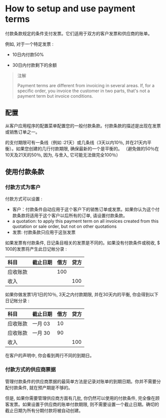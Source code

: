 # How to setup and use payment terms

付款条款规定的条件支付发票。它们适用于双方的客户发票和供应商的账单。

例如, 对于一个特定发票 :

* 10日内付款50%

* 30日内付款剩下的余额

> 注解
>
> Payment terms are different from invoicing in several areas. If, for a specific order, you invoice the customer in two parts, that's not a payment term but invoice conditions.

## 配置

从客户应用程序的配置菜单配置您的一般付款条款。付款条款的描述是出现在发票或销售订单之一。

的支付期限可有一条线（例如 :21天）或几条线（3天以内10％, 并在21天内平衡）。如果您创建的几行付款期限, 确保最新的一个是平衡的。 （避免做的50％在10天及21天的50％, 因为, 与舍入, 它可能无法做完全100％）

## 使用付款条款

### 付款方式为客户

付款方式可以设置 :

* 客户：付款条件自动应用于这个客户下的销售订单或发票。如果你认为这个付款条款将适用于这个客户以后所有的订单, 请设置付款条款。
* a quotation: to apply this payment term on all invoices created from this quotation or sale order, but not on other quotations
* 发票: 付款条款只应用于这张发票

如果发票有付款条件, 日记条目相关的发票是不同的。如果没有付款条件或税收, $ 100的发票将产生此日记帐分录 :

| 科目 | 截止日期 | 借方 | 贷方 |
| :--- | :--- | :--- | :--- |
| 应收账款 |  | 100 |  |
| 收入 |  |  | 100 |

如果你做发票1月1日的10％, 3天之内付款期限, 并在30天内的平衡, 你会得到以下日记帐分录 :

| 科目 | 截止日期 | 借方 | 贷方 |
| :--- | :--- | :--- | :--- |
| 应收账款 | 一月 03 | 10 |  |
| 应收账款 | 一月 30 | 90 |  |
| 收入 |  |  | 100 |

在客户的声明中, 你会看到两行不同的到期日。

### 付款方式的供应商票据

管理付款条件的供应商票据的最简单方法是记录对账单的到期日期。你并不需要分配付款条件, 就在预产期是不够的。

但是, 如果你需要管理供应商方面有几批, 你仍然可以使用的付款条件, 完全像在顾客发票。如果设置于供应商的账单付款期限, 则不需要设置一个截止日期。确切的截止日期为所有分期付款将被自动创建。



